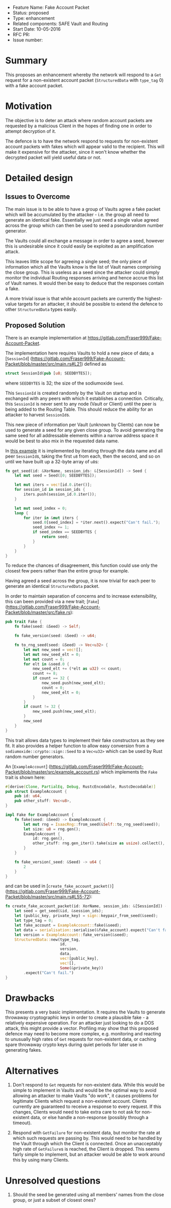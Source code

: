 - Feature Name: Fake Account Packet
- Status: proposed
- Type: enhancement
- Related components: SAFE Vault and Routing
- Start Date: 10-05-2016
- RFC PR:
- Issue number:

# Summary

This proposes an enhancement whereby the network will respond to a `Get` request for a non-existent
account packet (`StructuredData` with `type_tag` 0) with a fake account packet.

# Motivation

The objective is to deter an attack where random account packets are requested by a malicious Client
in the hopes of finding one in order to attempt decryption of it.

The defence is to have the network respond to requests for non-existent account packets with fakes
which will appear valid to the recipient.  This will make it expensive for the attacker, since it
won't know whether the decrypted packet will yield useful data or not.

# Detailed design

## Issues to Overcome

The main issue is to be able to have a group of Vaults agree a fake packet which will be accumulated
by the attacker - i.e. the group all need to generate an identical fake.  Essentially we just need a
single value agreed across the group which can then be used to seed a pseudorandom number generator.

The Vaults could all exchange a message in order to agree a seed, however this is undesirable since
it could easily be exploited as an amplification attack.

This leaves little scope for agreeing a single seed; the only piece of information which all the
Vaults know is the list of Vault names comprising the close group.  This is useless as a seed since
the attacker could simply monitor the individual Routing responses arriving and hence accrue this
list of Vault names.  It would then be easy to deduce that the responses contain a fake.

A more trivial issue is that while account packets are currently the highest-value targets for an
attacker, it should be possible to extend the defence to other `StructuredData` types easily.

## Proposed Solution

There is an example implementation at https://gitlab.com/Fraser999/Fake-Account-Packet.

The implementation here requires Vaults to hold a new piece of data; a [`SessionId`]
(https://gitlab.com/Fraser999/Fake-Account-Packet/blob/master/src/main.rs#L21) defined as

```rust
struct SessionId(pub [u8; SEEDBYTES]);
```

where `SEEDBYTES` is 32; the size of the sodiumoxide `Seed`.

This `SessionId` is created randomly by the Vault on startup and is exchanged with any peers with
which it establishes a connection.  Critically, this `SessionId` is never sent to any node (Vault or
Client) until the peer is being added to the Routing Table.  This should reduce the ability for an
attacker to harvest `SessionId`s.

This new piece of information per Vault (unknown by Clients) can now be used to generate a seed for
any given close group.  To avoid generating the same seed for all addressable elements within a
narrow address space it would be best to also mix in the requested data name.

In [this example](https://gitlab.com/Fraser999/Fake-Account-Packet/blob/master/src/main.rs#L33-53)
it is implemented by iterating through the data name and all peer `SessionId`s, taking the first
`u8` from each, then the second, and so on until we have built up a 32-byte array of `u8`s:

```rust
fn get_seed(id: &XorName, session_ids: &[SessionId]) -> Seed {
    let mut seed = Seed([0; SEEDBYTES]);

    let mut iters = vec![id.0.iter()];
    for session_id in session_ids {
        iters.push(session_id.0.iter());
    }

    let mut seed_index = 0;
    loop {
        for iter in &mut iters {
            seed.0[seed_index] = *iter.next().expect("Can't fail.");
            seed_index += 1;
            if seed_index == SEEDBYTES {
                return seed;
            }
        }
    }
}
```

To reduce the chances of disagreement, this function could use only the closest few peers rather
than the entire group for example.

Having agreed a seed across the group, it is now trivial for each peer to generate an identical
`StructuredData` packet.

In order to maintain separation of concerns and to increase extensibility, this can been provided
via a new trait; [`Fake`]
(https://gitlab.com/Fraser999/Fake-Account-Packet/blob/master/src/fake.rs):

```rust
pub trait Fake {
    fn fake(seed: &Seed) -> Self;

    fn fake_version(seed: &Seed) -> u64;

    fn to_rng_seed(seed: &Seed) -> Vec<u32> {
        let mut new_seed = vec![];
        let mut new_seed_elt = 0;
        let mut count = 0;
        for elt in &seed.0 {
            new_seed_elt += (*elt as u32) << count;
            count += 8;
            if count == 32 {
                new_seed.push(new_seed_elt);
                count = 0;
                new_seed_elt = 0;
            }
        }
        if count != 32 {
            new_seed.push(new_seed_elt);
        }
        new_seed
    }
}
```

This trait allows data types to implement their fake constructors as they see fit.  It also provides
a helper function to allow easy conversion from a `sodiumoxide::crypto::sign::Seed` to a `Vec<u32>`
which can be used by Rust random number generators.

An [`ExampleAccount`]
(https://gitlab.com/Fraser999/Fake-Account-Packet/blob/master/src/example_account.rs) which
implements the `Fake` trait is shown here:

```rust
#[derive(Clone, PartialEq, Debug, RustcEncodable, RustcDecodable)]
pub struct ExampleAccount {
    pub id: u64,
    pub other_stuff: Vec<u8>,
}

impl Fake for ExampleAccount {
    fn fake(seed: &Seed) -> ExampleAccount {
        let mut rng = IsaacRng::from_seed(&Self::to_rng_seed(seed));
        let size: u8 = rng.gen();
        ExampleAccount {
            id: rng.gen(),
            other_stuff: rng.gen_iter().take(size as usize).collect(),
        }
    }

    fn fake_version(_seed: &Seed) -> u64 {
        2
    }
}
```

and can be used in [`create_fake_account_packet()`]
(https://gitlab.com/Fraser999/Fake-Account-Packet/blob/master/src/main.rs#L55-72):

```rust
fn create_fake_account_packet(id: XorName, session_ids: &[SessionId]) -> StructuredData {
    let seed = get_seed(&id, &session_ids);
    let (public_key, private_key) = sign::keypair_from_seed(&seed);
    let type_tag = 0;
    let fake_account = ExampleAccount::fake(&seed);
    let data = serialisation::serialise(&fake_account).expect("Can't fail.");
    let version = ExampleAccount::fake_version(&seed);
    StructuredData::new(type_tag,
                        id,
                        version,
                        data,
                        vec![public_key],
                        vec![],
                        Some(&private_key))
        .expect("Can't fail.")
}
```

# Drawbacks

This presents a very basic implementation.  It requires the Vaults to generate throwaway
cryptographic keys in order to create a plausible fake - a relatively expensive operation.  For an
attacker just looking to do a DOS attack, this might provide a vector.  Profiling may show that this
proposed defence may need to become more complex, e.g. monitoring and reacting to unusually high
rates of `Get` requests for non-existent data, or caching spare throwaway crypto keys during quiet
periods for later use in generating fakes.

# Alternatives

1. Don't respond to `Get` requests for non-existent data.  While this would be simple to implement
in Vaults and would be the optimal way to avoid allowing an attacker to make Vaults "do work", it
causes problems for legitimate Clients which request a non-existent account.  Clients currently are
guaranteed to receive a response to every request.  If this changes, Clients would need to take
extra care to not ask for non-existent data, or else handle a non-response (possibly through a
timeout).

2. Respond with `GetFailure` for non-existent data, but monitor the rate at which such requests are
passing by.  This would need to be handled by the Vault through which the Client is connected.  Once
an unacceptably high rate of `GetFailure`s is reached, the Client is dropped.  This seems fairly
simple to implement, but an attacker would be able to work around this by using many Clients.

# Unresolved questions

1. Should the seed be generated using all members' names from the close group, or just a subset of
closest ones?
